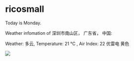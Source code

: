 # ricosmall

Today is Monday.

Weather infomation of 深圳市南山区， 广东省， 中国: 

Weather: 多云, Temperature: 21 ℃ , Air Index: 22 优雷电 黄色

<img src="https://github-readme-stats.vercel.app/api?username=ricosmall&show_icons=true" />
